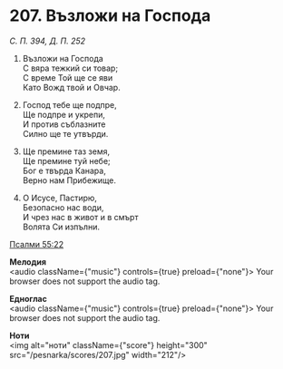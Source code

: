 # 207. Възложи на Господа

_С. П. 394, Д. П. 252_

1. Възложи на Господа  
С вяра тежкий си товар;  
С време Той ще се яви  
Като Вожд твой и Овчар.  

2. Господ тебе ще подпре,  
Ще подпре и укрепи,  
И против съблазните  
Силно ще те утвърди.  

3. Ще премине таз земя,  
Ще премине туй небе;  
Бог е твърда Канара,  
Верно нам Прибежище.  

4. О Исусе, Пастирю,  
Безопасно нас води,  
И чрез нас в живот и в смърт  
Волята Си изпълни.

[Псалми 55:22](http://biblia.bg/index.php?k=19&g=55&s=22)

**Мелодия**  
<audio className={"music"} controls={true} preload={"none"}>
    <source src="/pesnarka/mp3/207.mp3" type="audio/mpeg"/>
    Your browser does not support the audio tag.
</audio>

**Едноглас**  
<audio className={"music"} controls={true} preload={"none"}>
    <source src="/pesnarka/transp/207.mp3" type="audio/mpeg"/>
    Your browser does not support the audio tag.
</audio>

**Ноти**  
<img alt="ноти" className={"score"} height="300" src="/pesnarka/scores/207.jpg" width="212"/>
